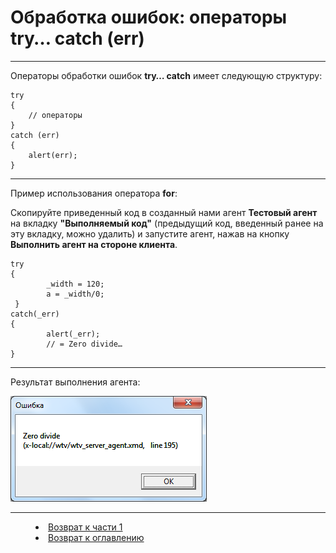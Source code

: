 # Обработка ошибок: операторы try… catch (err)
***

Операторы обработки ошибок **try… catch** имеет следующую структуру:

    try
    {
        // операторы 
    }
    catch (err) 
    { 
        alert(err);
    }




---

Пример использования оператора **for**:

Скопируйте приведенный код в созданный нами агент **Тестовый агент** на вкладку **"Выполняемый код"** (предыдущий код, введенный ранее на эту вкладку, можно удалить) и запустите агент, нажав на кнопку **Выполнить агент на стороне клиента**.

    try
    {
            _width = 120;
            a = _width/0;	
     }
    catch(_err) 
    {
            alert(_err);
            // = Zero divide…
    }



---

Результат выполнения агента:

![](try01.png)

 


***
<dd><li> <a href="1_language.md"> Возврат к части 1</a></dd>
<dd><li> <a href="README.md"> Возврат к оглавлению</a></dd>

